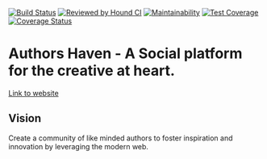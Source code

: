 [![Build Status](https://travis-ci.com/andela/ninjas-ah-frontend.svg?branch=develop)](https://travis-ci.com/andela/ninjas-ah-frontend) [![Reviewed by Hound CI](https://img.shields.io/badge/Reviewed%20by-Hound%20CI-green.svg)](https://houndci.com) [![Maintainability](https://api.codeclimate.com/v1/badges/536762253bd086a6c4af/maintainability)](https://codeclimate.com/github/andela/ninjas-ah-frontend/maintainability) [![Test Coverage](https://api.codeclimate.com/v1/badges/536762253bd086a6c4af/test_coverage)](https://codeclimate.com/github/andela/ninjas-ah-frontend/test_coverage) [![Coverage Status](https://coveralls.io/repos/github/andela/ninjas-ah-frontend/badge.png?branch=develop)](https://coveralls.io/github/andela/ninjas-ah-frontend?branch=develop)

# Authors Haven - A Social platform for the creative at heart.

[Link to website](https://ninjas-ah.herokuapp.com/)

## Vision

Create a community of like minded authors to foster inspiration and innovation
by leveraging the modern web.
